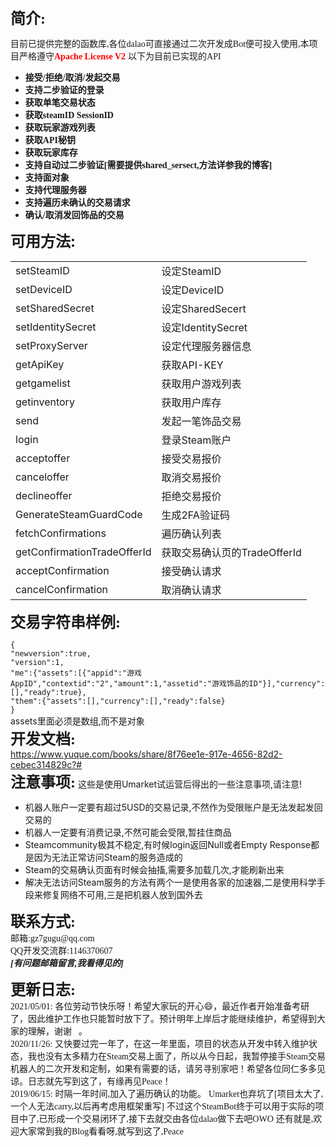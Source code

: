 <!--markdown--><span style="font-family: 微软雅黑;"><span style="font-size: x-large;"><strong>简介:</strong></span></span>
<span style="font-family: 微软雅黑;">目前已提供完整的函数库,各位dalao可直接通过二次开发成Bot便可投入使用,本项目严格遵守<span style="color: red;"><strong>Apache License V2</strong></span></span>
<span style="font-family: 微软雅黑;">以下为目前已实现的API
</span>
<ul>
 	<li><span style="font-family: 微软雅黑;"><strong>接受/拒绝/取消/发起交易</strong></span></li>
 	<li><span style="font-family: 微软雅黑;"><strong>支持二步验证的登录</strong></span></li>
 	<li><span style="font-family: 微软雅黑;"><strong>获取单笔交易状态</strong></span></li>
	 <li><span style="font-family: 微软雅黑;"><strong>获取steamID SessionID</strong></span></li>
 	<li><span style="font-family: 微软雅黑;"><strong>获取玩家游戏列表</strong></span></li>
 	<li><span style="font-family: 微软雅黑;"><strong>获取API秘钥</strong></span></li>
 	<li><span style="font-family: 微软雅黑;"><strong>获取玩家库存</strong></span></li>
 	<li><span style="font-family: 微软雅黑;"><strong>支持自动过二步验证[需要提供shared_sersect,方法详参我的博客]</strong></span></li>
 	<li><span style="font-family: 微软雅黑;"><strong>支持面对象</strong>
    <li><span style="font-family: 微软雅黑;"><strong>支持代理服务器</strong></span></li>
</span></li>
 	<li><span style="font-family: 微软雅黑;"><strong>支持遍历未确认的交易请求</strong></span></li>
 	<li><span style="font-family: 微软雅黑;"><strong>确认/取消发回饰品的交易</strong></span></li>
</ul>

<span style="font-family: 微软雅黑;">
</span>

<span style="font-size: x-large;"><strong>可用方法:</strong></span>
<table class="t_table" cellspacing="0">
<tbody>
<tr>
<td>setSteamID</td>
<td>设定SteamID</td>
</tr>
<tr>
<td>setDeviceID</td>
<td>设定DeviceID</td>
</tr>
<tr>
<td>setSharedSecret</td>
<td>设定SharedSecert</td>
</tr>
<tr>
<td>setIdentitySecret</td>
<td>设定IdentitySecret</td>
</tr>
<tr>
<td>setProxyServer</td>
<td>设定代理服务器信息</td>
</tr>
<tr>
<td>getApiKey</td>
<td>获取API-KEY</td>
</tr>
<tr>
<td>getgamelist</td>
<td>获取用户游戏列表</td>
</tr>
<tr>
<td>getinventory</td>
<td>获取用户库存</td>
</tr>
<tr>
<td>send</td>
<td>发起一笔饰品交易</td>
</tr>
<tr>
<td>login</td>
<td>登录Steam账户</td>
</tr>
<tr>
<td>acceptoffer</td>
<td>接受交易报价</td>
</tr>
<tr>
<td>canceloffer</td>
<td>取消交易报价</td>
</tr>
<tr>
<td>declineoffer</td>
<td>拒绝交易报价</td>
</tr>
<tr>
<td>GenerateSteamGuardCode</td>
<td>生成2FA验证码</td>
</tr>
<tr>
<td>fetchConfirmations</td>
<td>遍历确认列表</td>
</tr>
<tr>
<td>getConfirmationTradeOfferId</td>
<td>获取交易确认页的TradeOfferId</td>
</tr>
<tr>
<td>acceptConfirmation</td>
<td>接受确认请求</td>
</tr>
<tr>
<td>cancelConfirmation</td>
<td>取消确认请求</td>
</tr>
</tbody>
</table>
<span style="font-size: x-large;"><strong><span style="font-family: 微软雅黑;">
</span></strong></span>
<strong><span style="font-family: 微软雅黑;"><span style="font-size: x-large;">交易字符串样例:</span></span></strong>
<br>
<code>
{
"newversion":true,
"version":1,
"me":{"assets":[{"appid":"游戏AppID","contextid":"2","amount":1,"assetid":"游戏饰品的ID"}],"currency":[],"ready":true},
"them":{"assets":[],"currency":[],"ready":false}
}
</code>
assets里面必须是数组,而不是对象
<br>
<span style="font-size: x-large;"><strong><span style="font-family: 微软雅黑;">开发文档:</span></strong></span>
<br>
<a href="https://www.yuque.com/books/share/8f76ee1e-917e-4656-82d2-cebec314829c?#">https://www.yuque.com/books/share/8f76ee1e-917e-4656-82d2-cebec314829c?#</a>
<br>
<span style="font-size: x-large;"><strong><span style="font-family: 微软雅黑;">注意事项:</span></strong></span>
这些是使用Umarket试运营后得出的一些注意事项,请注意!
<ul class="litype_1" type="1">
 	<li>机器人账户一定要有超过5USD的交易记录,不然作为受限账户是无法发起发回交易的</li>
 	<li>机器人一定要有消费记录,不然可能会受限,暂挂住商品</li>
 	<li>Steamcommunity极其不稳定,有时候login返回Null或者Empty Response都是因为无法正常访问Steam的服务造成的</li>
 	<li>Steam的交易确认页面有时候会抽搐,需要多加载几次,才能刷新出来</li>
 	<li>解决无法访问Steam服务的方法有两个一是使用各家的加速器,二是使用科学手段来修复网络不可用,三是把机器人放到国外去</li>
</ul>
<span style="font-size: x-large;"><strong><span style="font-family: 微软雅黑;">
</span></strong></span>
<span style="font-family: 微软雅黑;"><span style="font-size: x-large;"><strong>联系方式:</strong></span></span><span style="font-family: 微软雅黑;">
</span>
<br/><span style="font-family: 微软雅黑;">邮箱:gz7gugu@qq.com</span><br/>
<span style="font-family: 微软雅黑;">QQ开发交流群:1146370607</span><br/>
<i><strong><span style="font-family: 微软雅黑;">[有问题邮箱留言,我看得见的]</span></strong></i>
<span style="font-family: 微软雅黑;">
</span>

<strong><span style="font-family: 微软雅黑;"><span style="font-size: x-large;">更新日志:</span></span></strong><br>
<span style="font-family: 微软雅黑;">2021/05/01:</span>
<span style="font-family: 微软雅黑;">各位劳动节快乐呀！希望大家玩的开心😄，最近作者开始准备考研了，因此维护工作也只能暂时放下了。预计明年上岸后才能继续维护，希望得到大家的理解，谢谢🙏。</span>
<br>
<span style="font-family: 微软雅黑;">2020/11/26:</span>
<span style="font-family: 微软雅黑;">又快要过完一年了，在这一年里面，项目的状态从开发中转入维护状态，我也没有太多精力在Steam交易上面了，所以从今日起，我暂停接手Steam交易机器人的二次开发和定制，如果有需要的话，请另寻别家吧！希望各位同仁多多见谅。日志就先写到这了，有缘再见Peace！</span>
<br>
<span style="font-family: 微软雅黑;">2019/06/15:</span>
<span style="font-family: 微软雅黑;">时隔一年时间,加入了遍历确认的功能。</span>
<span style="font-family: 微软雅黑;">Umarket也弃坑了[项目太大了,一个人无法carry,以后再考虑用框架重写]</span>
<span style="font-family: 微软雅黑;">不过这个SteamBot终于可以用于实际的项目中了,已形成一个交易闭环了,接下去就交由各位dalao做下去吧OWO</span>
<span style="font-family: 微软雅黑;">还有就是,欢迎大家常到我的Blog看看呀,就写到这了,Peace</span>